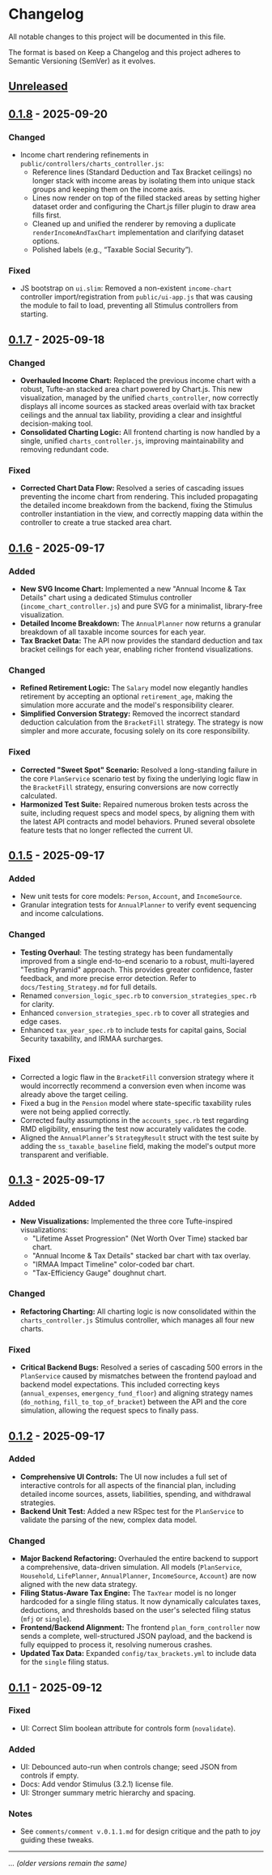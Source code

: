 # Changelog

All notable changes to this project will be documented in this file.

The format is based on Keep a Changelog and this project adheres to Semantic Versioning (SemVer) as it evolves.

## [Unreleased]

## [0.1.8] - 2025-09-20

### Changed
- Income chart rendering refinements in `public/controllers/charts_controller.js`:
  - Reference lines (Standard Deduction and Tax Bracket ceilings) no longer stack with income areas by isolating them into unique stack groups and keeping them on the income axis.
  - Lines now render on top of the filled stacked areas by setting higher dataset order and configuring the Chart.js filler plugin to draw area fills first.
  - Cleaned up and unified the renderer by removing a duplicate `renderIncomeAndTaxChart` implementation and clarifying dataset options.
  - Polished labels (e.g., “Taxable Social Security”).

### Fixed
- JS bootstrap on `ui.slim`: Removed a non-existent `income-chart` controller import/registration from `public/ui-app.js` that was causing the module to fail to load, preventing all Stimulus controllers from starting.

## [0.1.7] - 2025-09-18

### Changed
- **Overhauled Income Chart:** Replaced the previous income chart with a robust, Tufte-an stacked area chart powered by Chart.js. This new visualization, managed by the unified `charts_controller`, now correctly displays all income sources as stacked areas overlaid with tax bracket ceilings and the annual tax liability, providing a clear and insightful decision-making tool.
- **Consolidated Charting Logic:** All frontend charting is now handled by a single, unified `charts_controller.js`, improving maintainability and removing redundant code.

### Fixed
- **Corrected Chart Data Flow:** Resolved a series of cascading issues preventing the income chart from rendering. This included propagating the detailed income breakdown from the backend, fixing the Stimulus controller instantiation in the view, and correctly mapping data within the controller to create a true stacked area chart.

## [0.1.6] - 2025-09-17

### Added
- **New SVG Income Chart:** Implemented a new "Annual Income & Tax Details" chart using a dedicated Stimulus controller (`income_chart_controller.js`) and pure SVG for a minimalist, library-free visualization.
- **Detailed Income Breakdown:** The `AnnualPlanner` now returns a granular breakdown of all taxable income sources for each year.
- **Tax Bracket Data:** The API now provides the standard deduction and tax bracket ceilings for each year, enabling richer frontend visualizations.

### Changed
- **Refined Retirement Logic:** The `Salary` model now elegantly handles retirement by accepting an optional `retirement_age`, making the simulation more accurate and the model's responsibility clearer.
- **Simplified Conversion Strategy:** Removed the incorrect standard deduction calculation from the `BracketFill` strategy. The strategy is now simpler and more accurate, focusing solely on its core responsibility.

### Fixed
- **Corrected "Sweet Spot" Scenario:** Resolved a long-standing failure in the core `PlanService` scenario test by fixing the underlying logic flaw in the `BracketFill` strategy, ensuring conversions are now correctly calculated.
- **Harmonized Test Suite:** Repaired numerous broken tests across the suite, including request specs and model specs, by aligning them with the latest API contracts and model behaviors. Pruned several obsolete feature tests that no longer reflected the current UI.

## [0.1.5] - 2025-09-17

### Added
- New unit tests for core models: `Person`, `Account`, and `IncomeSource`.
- Granular integration tests for `AnnualPlanner` to verify event sequencing and income calculations.

### Changed
- **Testing Overhaul**: The testing strategy has been fundamentally improved from a single end-to-end scenario to a robust, multi-layered "Testing Pyramid" approach. This provides greater confidence, faster feedback, and more precise error detection. Refer to `docs/Testing_Strategy.md` for full details.
- Renamed `conversion_logic_spec.rb` to `conversion_strategies_spec.rb` for clarity.
- Enhanced `conversion_strategies_spec.rb` to cover all strategies and edge cases.
- Enhanced `tax_year_spec.rb` to include tests for capital gains, Social Security taxability, and IRMAA surcharges.

### Fixed
- Corrected a logic flaw in the `BracketFill` conversion strategy where it would incorrectly recommend a conversion even when income was already above the target ceiling.
- Fixed a bug in the `Pension` model where state-specific taxability rules were not being applied correctly.
- Corrected faulty assumptions in the `accounts_spec.rb` test regarding RMD eligibility, ensuring the test now accurately validates the code.
- Aligned the `AnnualPlanner`'s `StrategyResult` struct with the test suite by adding the `ss_taxable_baseline` field, making the model's output more transparent and verifiable.

## [0.1.3] - 2025-09-17
### Added
- **New Visualizations:** Implemented the three core Tufte-inspired visualizations:
  - "Lifetime Asset Progression" (Net Worth Over Time) stacked bar chart.
  - "Annual Income & Tax Details" stacked bar chart with tax overlay.
  - "IRMAA Impact Timeline" color-coded bar chart.
  - "Tax-Efficiency Gauge" doughnut chart.

### Changed
- **Refactoring Charting:** All charting logic is now consolidated within the `charts_controller.js` Stimulus controller, which manages all four new charts.

### Fixed
- **Critical Backend Bugs:** Resolved a series of cascading 500 errors in the `PlanService` caused by mismatches between the frontend payload and backend model expectations. This included correcting keys (`annual_expenses`, `emergency_fund_floor`) and aligning strategy names (`do_nothing`, `fill_to_top_of_bracket`) between the API and the core simulation, allowing the request specs to finally pass.

## [0.1.2] - 2025-09-17
### Added
- **Comprehensive UI Controls:** The UI now includes a full set of interactive controls for all aspects of the financial plan, including detailed income sources, assets, liabilities, spending, and withdrawal strategies.
- **Backend Unit Test:** Added a new RSpec test for the `PlanService` to validate the parsing of the new, complex data model.

### Changed
- **Major Backend Refactoring:** Overhauled the entire backend to support a comprehensive, data-driven simulation. All models (`PlanService`, `Household`, `LifePlanner`, `AnnualPlanner`, `IncomeSource`, `Account`) are now aligned with the new data strategy.
- **Filing Status-Aware Tax Engine:** The `TaxYear` model is no longer hardcoded for a single filing status. It now dynamically calculates taxes, deductions, and thresholds based on the user's selected filing status (`mfj` or `single`).
- **Frontend/Backend Alignment:** The frontend `plan_form_controller` now sends a complete, well-structured JSON payload, and the backend is fully equipped to process it, resolving numerous crashes.
- **Updated Tax Data:** Expanded `config/tax_brackets.yml` to include data for the `single` filing status.

## [0.1.1] - 2025-09-12
### Fixed
- UI: Correct Slim boolean attribute for controls form (`novalidate`).

### Added
- UI: Debounced auto-run when controls change; seed JSON from controls if empty.
- Docs: Add vendor Stimulus (3.2.1) license file.
- UI: Stronger summary metric hierarchy and spacing.

### Notes
- See `comments/comment v.0.1.1.md` for design critique and the path to joy guiding these tweaks.

---

*... (older versions remain the same)*

[Unreleased]: https://github.com/dansimpson61/foresight/compare/v0.1.8...HEAD
[0.1.8]: https://github.com/dansimpson61/foresight/compare/v0.1.7...v0.1.8
[0.1.7]: https://github.com/dansimpson61/foresight/compare/v0.1.6...v0.1.7
[0.1.6]: https://github.com/dansimpson61/foresight/compare/v0.1.5...v0.1.6
[0.1.5]: https://github.com/dansimpson61/foresight/compare/v0.1.3...v0.1.5
[0.1.3]: https://github.com/dansimpson61/foresight/compare/v0.1.2...v0.1.3
[0.1.2]: https://github.com/dansimpson61/foresight/compare/v0.1.1...v0.1.2
[0.1.1]: https://github.com/dansimpson61/foresight/releases/tag/v0.1.1
[0.1.0]: https://github.com/dansimpson61/foresight/releases/tag/v0.1.0
